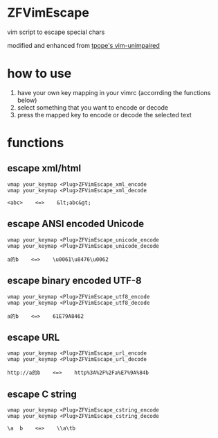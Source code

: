 # ZFVimEscape

vim script to escape special chars

modified and enhanced from [tpope's vim-unimpaired](https://github.com/tpope/vim-unimpaired)


# how to use

1. have your own key mapping in your vimrc (accorrding the functions below)
1. select something that you want to encode or decode
1. press the mapped key to encode or decode the selected text


# functions

## escape xml/html

```
vmap your_keymap <Plug>ZFVimEscape_xml_encode
vmap your_keymap <Plug>ZFVimEscape_xml_decode
```

```
<abc>    <=>    &lt;abc&gt;
```

## escape ANSI encoded Unicode

```
vmap your_keymap <Plug>ZFVimEscape_unicode_encode
vmap your_keymap <Plug>ZFVimEscape_unicode_decode
```

```
a的b    <=>    \u0061\u8476\u0062
```

## escape binary encoded UTF-8

```
vmap your_keymap <Plug>ZFVimEscape_utf8_encode
vmap your_keymap <Plug>ZFVimEscape_utf8_decode
```

```
a的b    <=>    61E79A8462
```

## escape URL

```
vmap your_keymap <Plug>ZFVimEscape_url_encode
vmap your_keymap <Plug>ZFVimEscape_url_decode
```

```
http://a的b    <=>    http%3A%2F%2Fa%E7%9A%84b
```

## escape C string

```
vmap your_keymap <Plug>ZFVimEscape_cstring_encode
vmap your_keymap <Plug>ZFVimEscape_cstring_decode
```

```
\a  b    <=>    \\a\tb
```

